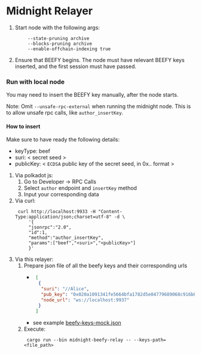 # Midnight Relayer

1. Start node with the following args:
```
        --state-pruning archive
        --blocks-pruning archive
        --enable-offchain-indexing true
```

2. Ensure that BEEFY begins. The node must have relevant BEEFY keys inserted, and the first session must have passed.

### Run with local node
You may need to insert the BEEFY key manually, after the node starts.  

Note: Omit `--unsafe-rpc-external` when running the midnight node. This is to allow unsafe rpc calls, like `author_insertKey`.  

#### How to insert
Make sure to have ready the following details:
* keyType: beef
* suri: < secret seed >
* publicKey: < `ECDSA` public key of the secret seed, in 0x.. format > 

1. Via polkadot js:
   1. Go to Developer -> RPC Calls
   2. Select `author` endpoint and `insertKey` method
   3. Input your corresponding data
2. Via curl:
   ```      
    curl http://localhost:9933 -H "Content-Type:application/json;charset=utf-8" -d \
        '{
        "jsonrpc":"2.0",
        "id":1,
        "method":"author_insertKey",
        "params":["beef","<suri>","<publicKey>"]
        }'
   ```
3. Via this relayer:  
   1. Prepare json file of all the beefy keys and their corresponding urls
      * ```json
         [
          {
           "suri": "//Alice",
           "pub_key": "0x020a1091341fe5664bfa1782d5e04779689068c916b04cb365ec3153755684d9a1",
           "node_url": "ws://localhost:9937"
          }
         ]
        ```
      * see example [beefy-keys-mock.json](../res/mock-bridge-data/beefy-keys-mock.json)
   2. Execute:  
      ```
       cargo run --bin midnight-beefy-relay -- --keys-path=<file_path>
      ```


